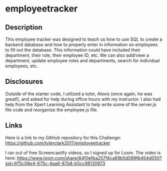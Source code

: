 # employeetracker

## Description
 This employee tracker was designed to teach us how to use SQL to create a backend database and how to properly enter in information on employees to fill out the database. This information could have included their department, their role, their employee ID, etc. We can also add/view a department, update employee roles and departments, search for individual employees, etc. 

 ## Disclosures
 Outside of the starter code, I utilized a tutor, Alexis (once again, he was great!), and asked for help during office hours with my instructor. I also had help from the Xpert Learning Assistant to help write some of the server.js file code and reorganize the employee.js file.

 

 ## Links

 Here is a link to my GitHub repository for this Challenge: https://github.com/tylerclark2017/employeetracker

 I ran out of free Screencastify videos, so I signed up for Loom. The video is here: https://www.loom.com/share/64f0efba257f4ca69b5d099fb454d050?sid=975c08e4-675c-4aa6-87b8-b5cc98130973
 

 